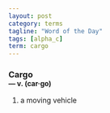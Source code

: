 ```yaml
---
layout: post
category: terms
tagline: "Word of the Day"
tags: [alpha_c]
term: cargo
---
```


<h3>Cargo<br/> <small>&mdash; v. (car<span>&middot;</span>go)</small></h3>
<p><ol>
<li>a moving vehicle</li>
</ol></p>
